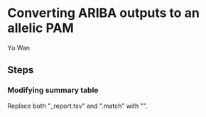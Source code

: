# Converting ARIBA outputs to an allelic PAM

Yu Wan



## Steps

### Modifying summary table

Replace both "\_report.tsv" and ".match" with "".